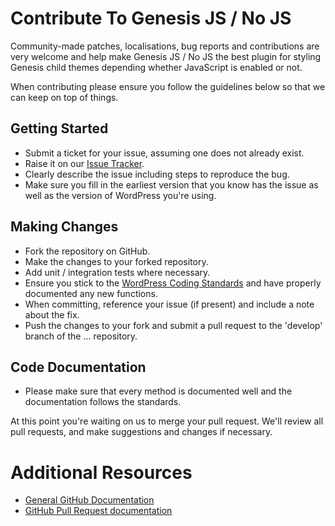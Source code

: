 # Contribute To Genesis JS / No JS

Community-made patches, localisations, bug reports and contributions are very welcome and help make Genesis JS / No JS the best plugin for styling Genesis child themes depending whether JavaScript is enabled or not.

When contributing please ensure you follow the guidelines below so that we can keep on top of things.

## Getting Started

- Submit a ticket for your issue, assuming one does not already exist.
- Raise it on our [Issue Tracker](https://github.com/GaryJones/genesis-js-no-js/issues).
- Clearly describe the issue including steps to reproduce the bug.
- Make sure you fill in the earliest version that you know has the issue as well as the version of WordPress you're using.

## Making Changes

- Fork the repository on GitHub.
- Make the changes to your forked repository.
- Add unit / integration tests where necessary.
- Ensure you stick to the [WordPress Coding Standards](http://codex.wordpress.org/WordPress_Coding_Standards) and have properly documented any new functions.
- When committing, reference your issue (if present) and include a note about the fix.
- Push the changes to your fork and submit a pull request to the 'develop' branch of the ... repository.

## Code Documentation

- Please make sure that every method is documented well and the documentation follows the standards.

At this point you're waiting on us to merge your pull request. We'll review all pull requests, and make suggestions and changes if necessary.

# Additional Resources
- [General GitHub Documentation](http://help.github.com/)
- [GitHub Pull Request documentation](http://help.github.com/send-pull-requests/)
